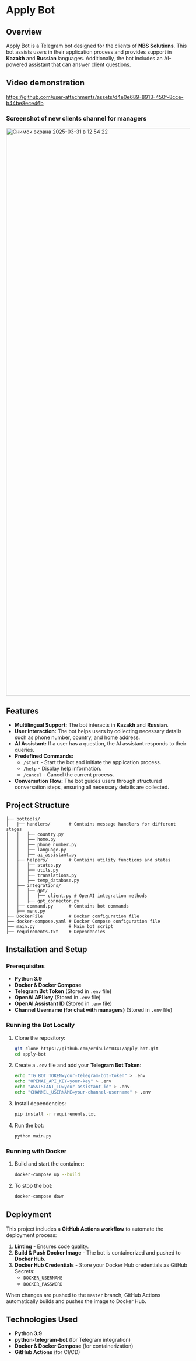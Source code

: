 # Apply Bot

## Overview
Apply Bot is a Telegram bot designed for the clients of **NBS Solutions**. This bot assists users in their application process and provides support in **Kazakh** and **Russian** languages. Additionally, the bot includes an AI-powered assistant that can answer client questions.

## Video demonstration

https://github.com/user-attachments/assets/d4e0e689-8913-450f-8cce-b44be8ece46b

### Screenshot of new clients channel for managers
<img width="1552" alt="Снимок экрана 2025-03-31 в 12 54 22" src="https://github.com/user-attachments/assets/051168be-a214-4e15-9b68-c32f613b6876" />


## Features
- **Multilingual Support:** The bot interacts in **Kazakh** and **Russian**.
- **User Interaction:** The bot helps users by collecting necessary details such as phone number, country, and home address.
- **AI Assistant:** If a user has a question, the AI assistant responds to their queries.
- **Predefined Commands:**
  - `/start` - Start the bot and initiate the application process.
  - `/help` - Display help information.
  - `/cancel` - Cancel the current process.
- **Conversation Flow:** The bot guides users through structured conversation steps, ensuring all necessary details are collected.

## Project Structure
```
├── bottools/
│   ├── handlers/       # Contains message handlers for different stages
│   │   ├── country.py
│   │   ├── home.py
│   │   ├── phone_number.py
│   │   ├── language.py
│   │   ├── ai_assistant.py
│   ├── helpers/        # Contains utility functions and states
│   │   ├── states.py
│   │   ├── utils.py
│   │   ├── translations.py
│   │   ├── temp_database.py
│   ├── integrations/
│   │   ├── gpt/
│   │   │   ├── client.py # OpenAI integration methods
│   │   ├── gpt_connector.py
│   ├── command.py      # Contains bot commands
│   ├── menu.py
├── DockerFile          # Docker configuration file
├── docker-compose.yaml # Docker Compose configuration file
├── main.py             # Main bot script
├── requirements.txt    # Dependencies
```

## Installation and Setup
### Prerequisites
- **Python 3.9**
- **Docker & Docker Compose**
- **Telegram Bot Token** (Stored in `.env` file)
- **OpenAI API key** (Stored in `.env` file)
- **OpenAI Assistant ID** (Stored in `.env` file)
- **Channel Username (for chat with managers)** (Stored in `.env` file)

### Running the Bot Locally
1. Clone the repository:
   ```sh
   git clone https://github.com/erdaulet0341/apply-bot.git
   cd apply-bot
   ```
2. Create a `.env` file and add your **Telegram Bot Token**:
   ```sh
   echo "TG_BOT_TOKEN=your-telegram-bot-token" > .env
   echo "OPENAI_API_KEY=your-key" > .env
   echo "ASSISTANT_ID=your-assistant-id" > .env
   echo "CHANNEL_USERNAME=your-channel-username" > .env
   ```
3. Install dependencies:
   ```sh
   pip install -r requirements.txt
   ```
4. Run the bot:
   ```sh
   python main.py
   ```

### Running with Docker
1. Build and start the container:
   ```sh
   docker-compose up --build
   ```
2. To stop the bot:
   ```sh
   docker-compose down
   ```

## Deployment
This project includes a **GitHub Actions workflow** to automate the deployment process:
1. **Linting** - Ensures code quality.
2. **Build & Push Docker Image** - The bot is containerized and pushed to **Docker Hub**.
3. **Docker Hub Credentials** - Store your Docker Hub credentials as GitHub Secrets:
   - `DOCKER_USERNAME`
   - `DOCKER_PASSWORD`

When changes are pushed to the `master` branch, GitHub Actions automatically builds and pushes the image to Docker Hub.

## Technologies Used
- **Python 3.9**
- **python-telegram-bot** (for Telegram integration)
- **Docker & Docker Compose** (for containerization)
- **GitHub Actions** (for CI/CD)

